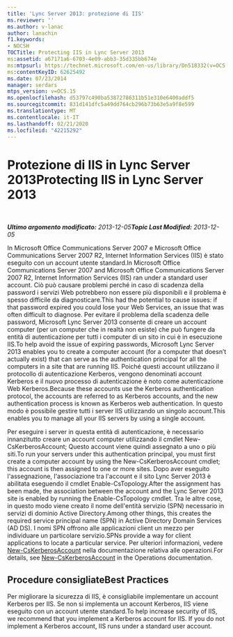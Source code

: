 ```yaml
---
title: 'Lync Server 2013: protezione di IIS'
ms.reviewer: ''
ms.author: v-lanac
author: lanachin
f1.keywords:
- NOCSH
TOCTitle: Protecting IIS in Lync Server 2013
ms:assetid: a67171a6-6703-4e09-abb3-35d335bb674e
ms:mtpsurl: https://technet.microsoft.com/en-us/library/Dn518332(v=OCS.15)
ms:contentKeyID: 62625492
ms.date: 07/23/2014
manager: serdars
mtps_version: v=OCS.15
ms.openlocfilehash: d53797c490ba53872786311b51e310e6400addf5
ms.sourcegitcommit: 831d141dfc5a49dd764cb296b73b63e5a9f8e599
ms.translationtype: MT
ms.contentlocale: it-IT
ms.lasthandoff: 02/21/2020
ms.locfileid: "42215292"
---
```

<div data-xmlns="http://www.w3.org/1999/xhtml">

<div class="topic" data-xmlns="http://www.w3.org/1999/xhtml" data-msxsl="urn:schemas-microsoft-com:xslt" data-cs="https://msdn.microsoft.com/">

<div data-asp="https://msdn2.microsoft.com/asp">

# <a name="protecting-iis-in-lync-server-2013"></a><span data-ttu-id="7c941-102">Protezione di IIS in Lync Server 2013</span><span class="sxs-lookup"><span data-stu-id="7c941-102">Protecting IIS in Lync Server 2013</span></span>

</div>

<div id="mainSection">

<div id="mainBody">

<span> </span>

<span data-ttu-id="7c941-103">_**Ultimo argomento modificato:** 2013-12-05_</span><span class="sxs-lookup"><span data-stu-id="7c941-103">_**Topic Last Modified:** 2013-12-05_</span></span>

<span data-ttu-id="7c941-104">In Microsoft Office Communications Server 2007 e Microsoft Office Communications Server 2007 R2, Internet Information Services (IIS) è stato eseguito con un account utente standard.</span><span class="sxs-lookup"><span data-stu-id="7c941-104">In Microsoft Office Communications Server 2007 and Microsoft Office Communications Server 2007 R2, Internet Information Services (IIS) ran under a standard user account.</span></span> <span data-ttu-id="7c941-105">Ciò può causare problemi perché in caso di scadenza della password i servizi Web potrebbero non essere più disponibili e il problema è spesso difficile da diagnosticare.</span><span class="sxs-lookup"><span data-stu-id="7c941-105">This had the potential to cause issues: if that password expired you could lose your Web Services, an issue that was often difficult to diagnose.</span></span> <span data-ttu-id="7c941-106">Per evitare il problema della scadenza delle password, Microsoft Lync Server 2013 consente di creare un account computer (per un computer che in realtà non esiste) che può fungere da entità di autenticazione per tutti i computer di un sito in cui è in esecuzione IIS.</span><span class="sxs-lookup"><span data-stu-id="7c941-106">To help avoid the issue of expiring passwords, Microsoft Lync Server 2013 enables you to create a computer account (for a computer that doesn’t actually exist) that can serve as the authentication principal for all the computers in a site that are running IIS.</span></span> <span data-ttu-id="7c941-107">Poiché questi account utilizzano il protocollo di autenticazione Kerberos, vengono denominati account Kerberos e il nuovo processo di autenticazione è noto come autenticazione Web Kerberos.</span><span class="sxs-lookup"><span data-stu-id="7c941-107">Because these accounts use the Kerberos authentication protocol, the accounts are referred to as Kerberos accounts, and the new authentication process is known as Kerberos web authentication.</span></span> <span data-ttu-id="7c941-108">In questo modo è possibile gestire tutti i server IIS utilizzando un singolo account.</span><span class="sxs-lookup"><span data-stu-id="7c941-108">This enables you to manage all your IIS servers by using a single account.</span></span>

<span data-ttu-id="7c941-109">Per eseguire i server in questa entità di autenticazione, è necessario innanzitutto creare un account computer utilizzando il cmdlet New-CsKerberosAccount; Questo account viene quindi assegnato a uno o più siti.</span><span class="sxs-lookup"><span data-stu-id="7c941-109">To run your servers under this authentication principal, you must first create a computer account by using the New-CsKerberosAccount cmdlet; this account is then assigned to one or more sites.</span></span> <span data-ttu-id="7c941-110">Dopo aver eseguito l'assegnazione, l'associazione tra l'account e il sito Lync Server 2013 è abilitata eseguendo il cmdlet Enable-CsTopology.</span><span class="sxs-lookup"><span data-stu-id="7c941-110">After the assignment has been made, the association between the account and the Lync Server 2013 site is enabled by running the Enable-CsTopology cmdlet.</span></span> <span data-ttu-id="7c941-111">Tra le altre cose, in questo modo viene creato il nome dell'entità servizio (SPN) necessario in servizi di dominio Active Directory.</span><span class="sxs-lookup"><span data-stu-id="7c941-111">Among other things, this creates the required service principal name (SPN) in Active Directory Domain Services (AD DS).</span></span> <span data-ttu-id="7c941-112">I nomi SPN offrono alle applicazioni client un mezzo per individuare un particolare servizio.</span><span class="sxs-lookup"><span data-stu-id="7c941-112">SPNs provide a way for client applications to locate a particular service.</span></span> <span data-ttu-id="7c941-113">Per ulteriori informazioni, vedere [New-CsKerberosAccount](https://docs.microsoft.com/powershell/module/skype/New-CsKerberosAccount) nella documentazione relativa alle operazioni.</span><span class="sxs-lookup"><span data-stu-id="7c941-113">For details, see [New-CsKerberosAccount](https://docs.microsoft.com/powershell/module/skype/New-CsKerberosAccount) in the Operations documentation.</span></span>

<div>

## <a name="best-practices"></a><span data-ttu-id="7c941-114">Procedure consigliate</span><span class="sxs-lookup"><span data-stu-id="7c941-114">Best Practices</span></span>

<span data-ttu-id="7c941-p103">Per migliorare la sicurezza di IIS, è consigliabile implementare un account Kerberos per IIS. Se non si implementa un account Kerberos, IIS viene eseguito con un account utente standard.</span><span class="sxs-lookup"><span data-stu-id="7c941-p103">To help increase security of IIS, we recommend that you implement a Kerberos account for IIS. If you do not implement a Kerberos account, IIS runs under a standard user account.</span></span>

</div>

</div>

<span> </span>

</div>

</div>

</div>

